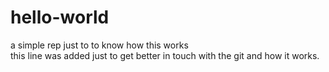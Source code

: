 # hello-world
a simple rep just to to know how this works<br/>
this line was added just to get better in touch with the git and how it works.
